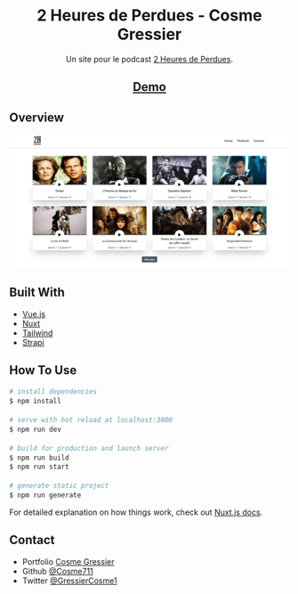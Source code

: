 <h1 align="center">2 Heures de Perdues - Cosme Gressier</h1>

<div align="center">
   Un site pour le podcast <a href="https://twitter.com/2_hdp" target="_blank">2 Heures de Perdues</a>.
</div>  

<div align="center">
    <h2>
        <a href="https://www.2hdp-dev.com">
            Demo
        </a>
    </h2>
</div>

## Overview

![screenshot](https://github.com/Cosme711/2hdp/blob/master/assets/screenshot.png)

## Built With

<!-- This section should list any major frameworks that you built your project using. Here are a few examples.-->

- [Vue.js](https://vuejs.org/)
- [Nuxt](https://nuxtjs.org/)
- [Tailwind](https://tailwindcss.com/)
- [Strapi](https://strapi.io/)

## How To Use 

```bash
# install dependencies
$ npm install

# serve with hot reload at localhost:3000
$ npm run dev

# build for production and launch server
$ npm run build
$ npm run start

# generate static project
$ npm run generate
```

For detailed explanation on how things work, check out [Nuxt.js docs](https://nuxtjs.org).

## Contact

- Portfolio [Cosme Gressier](https://www.cosme-gressier.com)
- Github [@Cosme711](https://github.com/Cosme711)
- Twitter [@GressierCosme1](https://twitter.com/GressierCosme1})